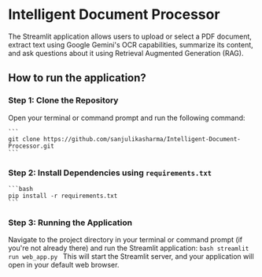 # Intelligent Document Processor 

The Streamlit application allows users to upload or select a PDF document, extract text using Google Gemini's OCR capabilities, summarize its content, and ask questions about it using Retrieval Augmented Generation (RAG).

## How to run the application?

### Step 1: Clone the Repository 
Open your terminal or command prompt and run the following command:

    ```
    git clone https://github.com/sanjulikasharma/Intelligent-Document-Processor.git
    ```
### Step 2: Install Dependencies using `requirements.txt`
    ```bash
    pip install -r requirements.txt
    ```
### Step 3: Running the Application 
Navigate to the project directory in your terminal or command prompt (if you're not already there) and run the Streamlit application: 
    ```bash
    streamlit run web_app.py
    ```
This will start the Streamlit server, and your application will open in your default web browser.






